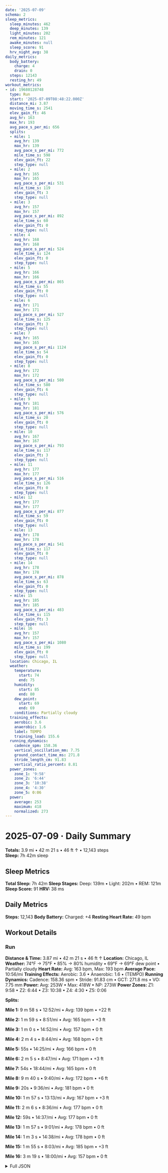 ```yaml
---
date: '2025-07-09'
schema: 2
sleep_metrics:
  sleep_minutes: 462
  deep_minutes: 139
  light_minutes: 202
  rem_minutes: 121
  awake_minutes: null
  sleep_score: 91
  hrv_night_avg: 38
daily_metrics:
  body_battery:
    charge: 4
    drain: 0
  steps: 12143
  resting_hr: 49
workout_metrics:
- id: 19680128748
  type: Run
  start: '2025-07-09T08:48:22.000Z'
  distance_mi: 3.87
  moving_time_s: 2541
  elev_gain_ft: 46
  avg_hr: 163
  max_hr: 193
  avg_pace_s_per_mi: 656
  splits:
  - mile: 1
    avg_hr: 139
    max_hr: 139
    avg_pace_s_per_mi: 772
    mile_time_s: 598
    elev_gain_ft: 22
    step_type: null
  - mile: 2
    avg_hr: 165
    max_hr: 165
    avg_pace_s_per_mi: 531
    mile_time_s: 119
    elev_gain_ft: 3
    step_type: null
  - mile: 3
    avg_hr: 157
    max_hr: 157
    avg_pace_s_per_mi: 892
    mile_time_s: 60
    elev_gain_ft: 0
    step_type: null
  - mile: 4
    avg_hr: 168
    max_hr: 168
    avg_pace_s_per_mi: 524
    mile_time_s: 124
    elev_gain_ft: 0
    step_type: null
  - mile: 5
    avg_hr: 166
    max_hr: 166
    avg_pace_s_per_mi: 865
    mile_time_s: 55
    elev_gain_ft: 0
    step_type: null
  - mile: 6
    avg_hr: 171
    max_hr: 171
    avg_pace_s_per_mi: 527
    mile_time_s: 125
    elev_gain_ft: 3
    step_type: null
  - mile: 7
    avg_hr: 165
    max_hr: 165
    avg_pace_s_per_mi: 1124
    mile_time_s: 54
    elev_gain_ft: 0
    step_type: null
  - mile: 8
    avg_hr: 172
    max_hr: 172
    avg_pace_s_per_mi: 580
    mile_time_s: 580
    elev_gain_ft: 6
    step_type: null
  - mile: 9
    avg_hr: 181
    max_hr: 181
    avg_pace_s_per_mi: 576
    mile_time_s: 20
    elev_gain_ft: 0
    step_type: null
  - mile: 10
    avg_hr: 167
    max_hr: 167
    avg_pace_s_per_mi: 793
    mile_time_s: 117
    elev_gain_ft: 3
    step_type: null
  - mile: 11
    avg_hr: 177
    max_hr: 177
    avg_pace_s_per_mi: 516
    mile_time_s: 126
    elev_gain_ft: 0
    step_type: null
  - mile: 12
    avg_hr: 177
    max_hr: 177
    avg_pace_s_per_mi: 877
    mile_time_s: 59
    elev_gain_ft: 0
    step_type: null
  - mile: 13
    avg_hr: 178
    max_hr: 178
    avg_pace_s_per_mi: 541
    mile_time_s: 117
    elev_gain_ft: 0
    step_type: null
  - mile: 14
    avg_hr: 178
    max_hr: 178
    avg_pace_s_per_mi: 878
    mile_time_s: 63
    elev_gain_ft: 0
    step_type: null
  - mile: 15
    avg_hr: 185
    max_hr: 185
    avg_pace_s_per_mi: 483
    mile_time_s: 115
    elev_gain_ft: 3
    step_type: null
  - mile: 16
    avg_hr: 157
    max_hr: 157
    avg_pace_s_per_mi: 1080
    mile_time_s: 199
    elev_gain_ft: 0
    step_type: null
  location: Chicago, IL
  weather:
    temperature:
      start: 74
      end: 75
    humidity:
      start: 85
      end: 80
    dew_point:
      start: 69
      end: 69
    conditions: Partially cloudy
  training_effects:
    aerobic: 3.6
    anaerobic: 1.6
    label: TEMPO
    training_load: 155.6
  running_dynamics:
    cadence_spm: 158.36
    vertical_oscillation_mm: 7.75
    ground_contact_time_ms: 271.8
    stride_length_cm: 91.83
    vertical_ratio_percent: 8.81
  power_zones:
    zone_1: '9:58'
    zone_2: '6:44'
    zone_3: '10:38'
    zone_4: '4:30'
    zone_5: 0:06
  power:
    average: 253
    maximum: 418
    normalized: 273
---
```

# 2025-07-09 · Daily Summary
**Totals:** 3.9 mi • 42 m 21 s • 46 ft ↑ • 12,143 steps  
**Sleep:** 7h 42m sleep

## Sleep Metrics
**Total Sleep:** 7h 42m
**Sleep Stages:** Deep: 139m • Light: 202m • REM: 121m
**Sleep Score:** 91
**HRV:** 38 ms

## Daily Metrics
**Steps:** 12,143
**Body Battery:** Charged: +4
**Resting Heart Rate:** 49 bpm

## Workout Details
### Run
**Distance & Time:** 3.87 mi • 42 m 21 s • 46 ft ↑
**Location:** Chicago, IL
**Weather:** 74°F → 75°F • 85% → 80% humidity • 69°F → 69°F dew point • Partially cloudy
**Heart Rate:** Avg: 163 bpm, Max: 193 bpm
**Average Pace:** 10:56/mi
**Training Effects:** Aerobic: 3.6 • Anaerobic: 1.6 • (TEMPO)
**Running Dynamics:** Cadence: 158.36 spm • Stride: 91.83 cm • GCT: 271.8 ms • VO: 7.75 mm
**Power:** Avg: 253W • Max: 418W • NP: 273W
**Power Zones:** Z1: 9:58 • Z2: 6:44 • Z3: 10:38 • Z4: 4:30 • Z5: 0:06

**Splits:**

**Mile 1:** 9 m 58 s • 12:52/mi • Avg: 139 bpm • +22 ft

**Mile 2:** 1 m 59 s • 8:51/mi • Avg: 165 bpm • +3 ft

**Mile 3:** 1 m 0 s • 14:52/mi • Avg: 157 bpm • 0 ft

**Mile 4:** 2 m 4 s • 8:44/mi • Avg: 168 bpm • 0 ft

**Mile 5:** 55s • 14:25/mi • Avg: 166 bpm • 0 ft

**Mile 6:** 2 m 5 s • 8:47/mi • Avg: 171 bpm • +3 ft

**Mile 7:** 54s • 18:44/mi • Avg: 165 bpm • 0 ft

**Mile 8:** 9 m 40 s • 9:40/mi • Avg: 172 bpm • +6 ft

**Mile 9:** 20s • 9:36/mi • Avg: 181 bpm • 0 ft

**Mile 10:** 1 m 57 s • 13:13/mi • Avg: 167 bpm • +3 ft

**Mile 11:** 2 m 6 s • 8:36/mi • Avg: 177 bpm • 0 ft

**Mile 12:** 59s • 14:37/mi • Avg: 177 bpm • 0 ft

**Mile 13:** 1 m 57 s • 9:01/mi • Avg: 178 bpm • 0 ft

**Mile 14:** 1 m 3 s • 14:38/mi • Avg: 178 bpm • 0 ft

**Mile 15:** 1 m 55 s • 8:03/mi • Avg: 185 bpm • +3 ft

**Mile 16:** 3 m 19 s • 18:00/mi • Avg: 157 bpm • 0 ft



<details>
<summary>Full JSON</summary>

```json
{
  "date": "2025-07-09",
  "schema": 2,
  "sleep_metrics": {
    "sleep_minutes": 462,
    "deep_minutes": 139,
    "light_minutes": 202,
    "rem_minutes": 121,
    "awake_minutes": null,
    "sleep_score": 91,
    "hrv_night_avg": 38
  },
  "daily_metrics": {
    "body_battery": {
      "charge": 4,
      "drain": 0
    },
    "steps": 12143,
    "resting_hr": 49
  },
  "workout_metrics": [
    {
      "id": 19680128748,
      "type": "Run",
      "start": "2025-07-09T08:48:22.000Z",
      "distance_mi": 3.87,
      "moving_time_s": 2541,
      "elev_gain_ft": 46,
      "avg_hr": 163,
      "max_hr": 193,
      "avg_pace_s_per_mi": 656,
      "splits": [
        {
          "mile": 1,
          "avg_hr": 139,
          "max_hr": 139,
          "avg_pace_s_per_mi": 772,
          "mile_time_s": 598,
          "elev_gain_ft": 22,
          "step_type": null
        },
        {
          "mile": 2,
          "avg_hr": 165,
          "max_hr": 165,
          "avg_pace_s_per_mi": 531,
          "mile_time_s": 119,
          "elev_gain_ft": 3,
          "step_type": null
        },
        {
          "mile": 3,
          "avg_hr": 157,
          "max_hr": 157,
          "avg_pace_s_per_mi": 892,
          "mile_time_s": 60,
          "elev_gain_ft": 0,
          "step_type": null
        },
        {
          "mile": 4,
          "avg_hr": 168,
          "max_hr": 168,
          "avg_pace_s_per_mi": 524,
          "mile_time_s": 124,
          "elev_gain_ft": 0,
          "step_type": null
        },
        {
          "mile": 5,
          "avg_hr": 166,
          "max_hr": 166,
          "avg_pace_s_per_mi": 865,
          "mile_time_s": 55,
          "elev_gain_ft": 0,
          "step_type": null
        },
        {
          "mile": 6,
          "avg_hr": 171,
          "max_hr": 171,
          "avg_pace_s_per_mi": 527,
          "mile_time_s": 125,
          "elev_gain_ft": 3,
          "step_type": null
        },
        {
          "mile": 7,
          "avg_hr": 165,
          "max_hr": 165,
          "avg_pace_s_per_mi": 1124,
          "mile_time_s": 54,
          "elev_gain_ft": 0,
          "step_type": null
        },
        {
          "mile": 8,
          "avg_hr": 172,
          "max_hr": 172,
          "avg_pace_s_per_mi": 580,
          "mile_time_s": 580,
          "elev_gain_ft": 6,
          "step_type": null
        },
        {
          "mile": 9,
          "avg_hr": 181,
          "max_hr": 181,
          "avg_pace_s_per_mi": 576,
          "mile_time_s": 20,
          "elev_gain_ft": 0,
          "step_type": null
        },
        {
          "mile": 10,
          "avg_hr": 167,
          "max_hr": 167,
          "avg_pace_s_per_mi": 793,
          "mile_time_s": 117,
          "elev_gain_ft": 3,
          "step_type": null
        },
        {
          "mile": 11,
          "avg_hr": 177,
          "max_hr": 177,
          "avg_pace_s_per_mi": 516,
          "mile_time_s": 126,
          "elev_gain_ft": 0,
          "step_type": null
        },
        {
          "mile": 12,
          "avg_hr": 177,
          "max_hr": 177,
          "avg_pace_s_per_mi": 877,
          "mile_time_s": 59,
          "elev_gain_ft": 0,
          "step_type": null
        },
        {
          "mile": 13,
          "avg_hr": 178,
          "max_hr": 178,
          "avg_pace_s_per_mi": 541,
          "mile_time_s": 117,
          "elev_gain_ft": 0,
          "step_type": null
        },
        {
          "mile": 14,
          "avg_hr": 178,
          "max_hr": 178,
          "avg_pace_s_per_mi": 878,
          "mile_time_s": 63,
          "elev_gain_ft": 0,
          "step_type": null
        },
        {
          "mile": 15,
          "avg_hr": 185,
          "max_hr": 185,
          "avg_pace_s_per_mi": 483,
          "mile_time_s": 115,
          "elev_gain_ft": 3,
          "step_type": null
        },
        {
          "mile": 16,
          "avg_hr": 157,
          "max_hr": 157,
          "avg_pace_s_per_mi": 1080,
          "mile_time_s": 199,
          "elev_gain_ft": 0,
          "step_type": null
        }
      ],
      "location": "Chicago, IL",
      "weather": {
        "temperature": {
          "start": 74,
          "end": 75
        },
        "humidity": {
          "start": 85,
          "end": 80
        },
        "dew_point": {
          "start": 69,
          "end": 69
        },
        "conditions": "Partially cloudy"
      },
      "training_effects": {
        "aerobic": 3.6,
        "anaerobic": 1.6,
        "label": "TEMPO",
        "training_load": 155.6
      },
      "running_dynamics": {
        "cadence_spm": 158.36,
        "vertical_oscillation_mm": 7.75,
        "ground_contact_time_ms": 271.8,
        "stride_length_cm": 91.83,
        "vertical_ratio_percent": 8.81
      },
      "power_zones": {
        "zone_1": "9:58",
        "zone_2": "6:44",
        "zone_3": "10:38",
        "zone_4": "4:30",
        "zone_5": "0:06"
      },
      "power": {
        "average": 253,
        "maximum": 418,
        "normalized": 273
      }
    }
  ]
}
```
</details>
